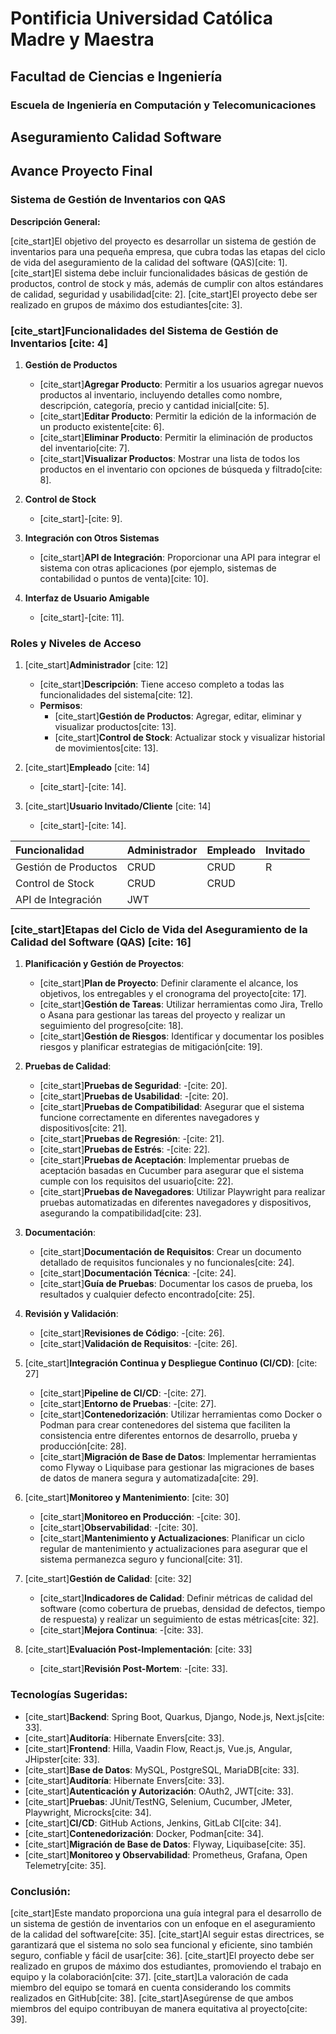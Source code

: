 # Pontificia Universidad Católica Madre y Maestra

## Facultad de Ciencias e Ingeniería

### Escuela de Ingeniería en Computación y Telecomunicaciones

## Aseguramiento Calidad Software

## Avance Proyecto Final

### Sistema de Gestión de Inventarios con QAS

**Descripción General:**

[cite_start]El objetivo del proyecto es desarrollar un sistema de gestión de inventarios para una pequeña empresa, que cubra todas las etapas del ciclo de vida del aseguramiento de la calidad del software (QAS)[cite: 1]. [cite_start]El sistema debe incluir funcionalidades básicas de gestión de productos, control de stock y más, además de cumplir con altos estándares de calidad, seguridad y usabilidad[cite: 2]. [cite_start]El proyecto debe ser realizado en grupos de máximo dos estudiantes[cite: 3].

### [cite_start]Funcionalidades del Sistema de Gestión de Inventarios [cite: 4]

1.  **Gestión de Productos**
    * [cite_start]**Agregar Producto**: Permitir a los usuarios agregar nuevos productos al inventario, incluyendo detalles como nombre, descripción, categoría, precio y cantidad inicial[cite: 5].
    * [cite_start]**Editar Producto**: Permitir la edición de la información de un producto existente[cite: 6].
    * [cite_start]**Eliminar Producto**: Permitir la eliminación de productos del inventario[cite: 7].
    * [cite_start]**Visualizar Productos**: Mostrar una lista de todos los productos en el inventario con opciones de búsqueda y filtrado[cite: 8].

2.  **Control de Stock**
    * [cite_start]-[cite: 9].

3.  **Integración con Otros Sistemas**
    * [cite_start]**API de Integración**: Proporcionar una API para integrar el sistema con otras aplicaciones (por ejemplo, sistemas de contabilidad o puntos de venta)[cite: 10].

4.  **Interfaz de Usuario Amigable**
    * [cite_start]-[cite: 11].

### Roles y Niveles de Acceso

1.  [cite_start]**Administrador** [cite: 12]
    * [cite_start]**Descripción**: Tiene acceso completo a todas las funcionalidades del sistema[cite: 12].
    * **Permisos**:
        * [cite_start]**Gestión de Productos**: Agregar, editar, eliminar y visualizar productos[cite: 13].
        * [cite_start]**Control de Stock**: Actualizar stock y visualizar historial de movimientos[cite: 13].

2.  [cite_start]**Empleado** [cite: 14]
    * [cite_start]-[cite: 14].

3.  [cite_start]**Usuario Invitado/Cliente** [cite: 14]
    * [cite_start]-[cite: 14].

| Funcionalidad         | Administrador | Empleado | Invitado |
| :-------------------- | :------------ | :------- | :------- |
| Gestión de Productos  | CRUD          | CRUD     | R        |
| Control de Stock      | CRUD          | CRUD     |          |
| API de Integración    | JWT           |          |          |

### [cite_start]Etapas del Ciclo de Vida del Aseguramiento de la Calidad del Software (QAS) [cite: 16]

1.  **Planificación y Gestión de Proyectos**:
    * [cite_start]**Plan de Proyecto**: Definir claramente el alcance, los objetivos, los entregables y el cronograma del proyecto[cite: 17].
    * [cite_start]**Gestión de Tareas**: Utilizar herramientas como Jira, Trello o Asana para gestionar las tareas del proyecto y realizar un seguimiento del progreso[cite: 18].
    * [cite_start]**Gestión de Riesgos**: Identificar y documentar los posibles riesgos y planificar estrategias de mitigación[cite: 19].

2.  **Pruebas de Calidad**:
    * [cite_start]**Pruebas de Seguridad**: -[cite: 20].
    * [cite_start]**Pruebas de Usabilidad**: -[cite: 20].
    * [cite_start]**Pruebas de Compatibilidad**: Asegurar que el sistema funcione correctamente en diferentes navegadores y dispositivos[cite: 21].
    * [cite_start]**Pruebas de Regresión**: -[cite: 21].
    * [cite_start]**Pruebas de Estrés**: -[cite: 22].
    * [cite_start]**Pruebas de Aceptación**: Implementar pruebas de aceptación basadas en Cucumber para asegurar que el sistema cumple con los requisitos del usuario[cite: 22].
    * [cite_start]**Pruebas de Navegadores**: Utilizar Playwright para realizar pruebas automatizadas en diferentes navegadores y dispositivos, asegurando la compatibilidad[cite: 23].

3.  **Documentación**:
    * [cite_start]**Documentación de Requisitos**: Crear un documento detallado de requisitos funcionales y no funcionales[cite: 24].
    * [cite_start]**Documentación Técnica**: -[cite: 24].
    * [cite_start]**Guía de Pruebas**: Documentar los casos de prueba, los resultados y cualquier defecto encontrado[cite: 25].

4.  **Revisión y Validación**:
    * [cite_start]**Revisiones de Código**: -[cite: 26].
    * [cite_start]**Validación de Requisitos**: -[cite: 26].

5.  [cite_start]**Integración Continua y Despliegue Continuo (CI/CD)**: [cite: 27]
    * [cite_start]**Pipeline de CI/CD**: -[cite: 27].
    * [cite_start]**Entorno de Pruebas**: -[cite: 27].
    * [cite_start]**Contenedorización**: Utilizar herramientas como Docker o Podman para crear contenedores del sistema que faciliten la consistencia entre diferentes entornos de desarrollo, prueba y producción[cite: 28].
    * [cite_start]**Migración de Base de Datos**: Implementar herramientas como Flyway o Liquibase para gestionar las migraciones de bases de datos de manera segura y automatizada[cite: 29].

6.  [cite_start]**Monitoreo y Mantenimiento**: [cite: 30]
    * [cite_start]**Monitoreo en Producción**: -[cite: 30].
    * [cite_start]**Observabilidad**: -[cite: 30].
    * [cite_start]**Mantenimiento y Actualizaciones**: Planificar un ciclo regular de mantenimiento y actualizaciones para asegurar que el sistema permanezca seguro y funcional[cite: 31].

7.  [cite_start]**Gestión de Calidad**: [cite: 32]
    * [cite_start]**Indicadores de Calidad**: Definir métricas de calidad del software (como cobertura de pruebas, densidad de defectos, tiempo de respuesta) y realizar un seguimiento de estas métricas[cite: 32].
    * [cite_start]**Mejora Continua**: -[cite: 33].

8.  [cite_start]**Evaluación Post-Implementación**: [cite: 33]
    * [cite_start]**Revisión Post-Mortem**: -[cite: 33].

### Tecnologías Sugeridas:

* [cite_start]**Backend**: Spring Boot, Quarkus, Django, Node.js, Next.js[cite: 33].
* [cite_start]**Auditoría**: Hibernate Envers[cite: 33].
* [cite_start]**Frontend**: Hilla, Vaadin Flow, React.js, Vue.js, Angular, JHipster[cite: 33].
* [cite_start]**Base de Datos**: MySQL, PostgreSQL, MariaDB[cite: 33].
* [cite_start]**Auditoría**: Hibernate Envers[cite: 33].
* [cite_start]**Autenticación y Autorización**: OAuth2, JWT[cite: 33].
* [cite_start]**Pruebas**: JUnit/TestNG, Selenium, Cucumber, JMeter, Playwright, Microcks[cite: 34].
* [cite_start]**CI/CD**: GitHub Actions, Jenkins, GitLab CI[cite: 34].
* [cite_start]**Contenedorización**: Docker, Podman[cite: 34].
* [cite_start]**Migración de Base de Datos**: Flyway, Liquibase[cite: 35].
* [cite_start]**Monitoreo y Observabilidad**: Prometheus, Grafana, Open Telemetry[cite: 35].

### Conclusión:

[cite_start]Este mandato proporciona una guía integral para el desarrollo de un sistema de gestión de inventarios con un enfoque en el aseguramiento de la calidad del software[cite: 35]. [cite_start]Al seguir estas directrices, se garantizará que el sistema no solo sea funcional y eficiente, sino también seguro, confiable y fácil de usar[cite: 36]. [cite_start]El proyecto debe ser realizado en grupos de máximo dos estudiantes, promoviendo el trabajo en equipo y la colaboración[cite: 37]. [cite_start]La valoración de cada miembro del equipo se tomará en cuenta considerando los commits realizados en GitHub[cite: 38]. [cite_start]Asegúrense de que ambos miembros del equipo contribuyan de manera equitativa al proyecto[cite: 39].